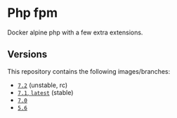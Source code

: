 # Php fpm

Docker alpine php with a few extra extensions.

## Versions

This repository contains the following images/branches:


* [`7.2`](https://github.com/Johannestegner/docker-php-fpm/tree/7.2) (unstable, rc)
* [`7.1`, `latest`](https://github.com/Johannestegner/docker-php-fpm/tree/7.1) (stable)
* [`7.0`](https://github.com/Johannestegner/docker-php-fpm/tree/7.0)
* [`5.6`](https://github.com/Johannestegner/docker-php-fpm/tree/5.6)